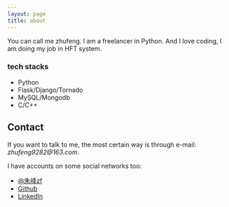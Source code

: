 ```yaml
---
layout: page
title: about
---
```


You can call me zhufeng. I am a freelancer in Python. And  I love coding, I am doing my job in HFT system.

### tech stacks 

- Python
- Flask/Django/Tornado
- MySQL/Mongodb
- C/C++

## Contact

If you want to talk to me, the most certain way is through e-mail: _zhufeng9282@163.com_.

I have accounts on some social networks too:

- [@朱峰zf](http://weibo.com/zhufeng9282)
- [Github](http://github.com/zhuf)
- [LinkedIn](http://cn.linkedin.com/pub/feng-zhu/67/41/44a)
